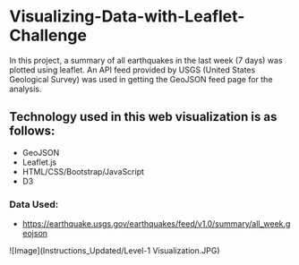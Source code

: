 # Visualizing-Data-with-Leaflet-Challenge

In this project, a summary of all earthquakes in the last week (7 days) was plotted using leaflet. An API feed provided by USGS (United States Geological Survey) was used in getting the GeoJSON feed page for the analysis.

## Technology used in this web visualization is as follows:
* GeoJSON
* Leaflet.js
* HTML/CSS/Bootstrap/JavaScript
* D3

### Data Used:
* https://earthquake.usgs.gov/earthquakes/feed/v1.0/summary/all_week.geojson

![Image](Instructions_Updated/Level-1 Visualization.JPG)


